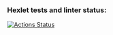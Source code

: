 ### Hexlet tests and linter status:
[![Actions Status](https://github.com/MikhailGurin/python-project-lvl1/workflows/hexlet-check/badge.svg)](https://github.com/MikhailGurin/python-project-lvl1/actions)